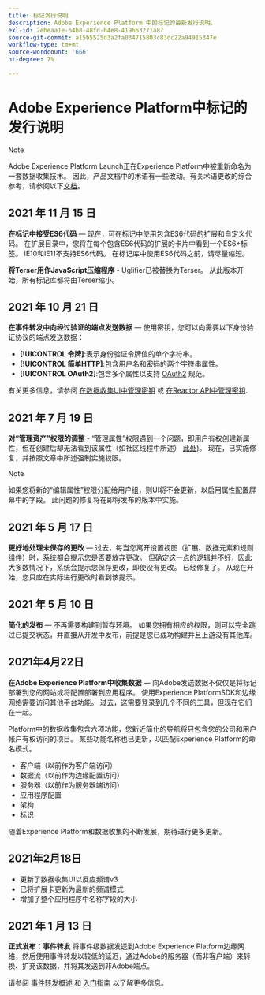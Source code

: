 ```yaml
---
title: 标记发行说明
description: Adobe Experience Platform 中的标记的最新发行说明。
exl-id: 2ebeaa1e-64b8-48fd-b4e8-419663271a87
source-git-commit: a15b5525d3a2fa034715803c83dc22a94915347e
workflow-type: tm+mt
source-wordcount: '666'
ht-degree: 7%

---
```


# Adobe Experience Platform中标记的发行说明

>[!NOTE]
>
>Adobe Experience Platform Launch正在Experience Platform中被重新命名为一套数据收集技术。 因此，产品文档中的术语有一些改动。有关术语更改的综合参考，请参阅以下[文档](../term-updates.md)。

## 2021 年 11 月 15 日

**在标记中接受ES6代码**  — 现在，可在标记中使用包含ES6代码的扩展和自定义代码。 在扩展目录中，您将在每个包含ES6代码的扩展的卡片中看到一个ES6+标签。 IE10和IE11不支持ES6代码。 在标记库中使用ES6代码之前，请尽量缩短。

**将Terser用作JavaScript压缩程序** - Uglifier已被替换为Terser。 从此版本开始，所有标记库都将由Terser缩小。

## 2021 年 10 月 21 日

**在事件转发中向经过验证的端点发送数据**  — 使用密钥，您可以向需要以下身份验证协议的端点发送数据：

* **[!UICONTROL 令牌]**:表示身份验证令牌值的单个字符串。
* **[!UICONTROL 简单HTTP]**:包含用户名和密码的两个字符串属性。
* **[!UICONTROL OAuth2]**:包含多个属性以支持 [OAuth2](https://datatracker.ietf.org/doc/html/rfc6749) 规范。

有关更多信息，请参阅 [在数据收集UI中管理密钥](../ui/event-forwarding/secrets.md) 或 [在Reactor API中管理密钥](../api/guides/secrets.md).

## 2021 年 7 月 19 日

**对“管理资产”权限的调整** - “管理属性”权限遇到一个问题，即用户有权创建新属性，但在创建后却无法看到该属性（如社区线程中所述） [此处](https://experienceleaguecommunities.adobe.com/t5/adobe-experience-platform-launch/technical-advisory-adjustments-to-the-manage-properties/ba-p/399176))。 现在，已实施修复，并按照文章中所述强制实施权限。

>[!NOTE]
>
>如果您将新的“编辑属性”权限分配给用户组，则UI将不会更新，以启用属性配置屏幕中的字段。 此问题的修复将在即将发布的版本中实施。

## 2021 年 5 月 17 日

**更好地处理未保存的更改**  — 过去，每当您离开设置视图（扩展、数据元素和规则组件）时，系统都会提示您是否要放弃更改。 但确定这一点的逻辑并不好，因此大多数情况下，系统会提示您保存更改，即使没有更改。  已经修复了。  从现在开始，您只应在实际进行更改时看到该提示。

## 2021 年 5 月 10 日

**简化的发布**  — 不再需要构建到暂存环境。  如果您拥有相应的权限，则可以完全跳过已提交状态，并直接从开发中发布，前提是您已成功构建并且上游没有其他库。

## 2021年4月22日

**在Adobe Experience Platform中收集数据**  — 向Adobe发送数据不仅仅是将标记部署到您的网站或将配置部署到应用程序。  使用Experience PlatformSDK和边缘网络需要访问其他平台功能。  过去，这需要登录到几个不同的工具，但现在它们在一起。

Platform中的数据收集包含六项功能，您新近简化的导航将只包含您的公司和用户帐户有权访问的项目。  某些功能名称也已更新，以匹配Experience Platform的命名模式。

* 客户端（以前作为客户端访问）
* 数据流（以前作为边缘配置访问）
* 服务器（以前作为服务器端访问）
* 应用程序配置
* 架构
* 标识

随着Experience Platform和数据收集的不断发展，期待进行更多更新。

## 2021年2月18日

* 更新了数据收集UI以反应频谱v3
* 已将扩展卡更新为最新的频谱模式
* 增加了整个应用程序中名称字段的大小

## 2021 年 1 月 13 日

**正式发布：事件转发** 将事件级数据发送到Adobe Experience Platform边缘网络，然后使用事件转发以较低的延迟，通过Adobe的服务器（而非客户端）来转换、扩充该数据，并将其发送到非Adobe端点。

请参阅 [事件转发概述](../ui/event-forwarding/overview.md) 和 [入门指南](../ui/event-forwarding/getting-started.md) 以了解更多信息。
